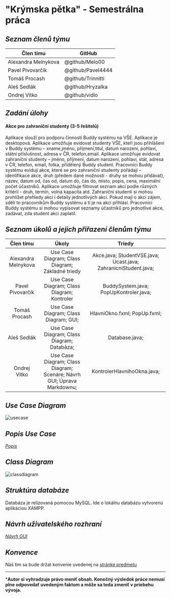 # **"Krýmska pětka"** - Semestrálna práca

## *Seznam členů týmu*


Člen tímu | GitHub
--- | ---
Alexandra Melnykova | @github/Melo00
Pavel Pivovarčík | @github/Pavel4444
Tomáš Procash | @github/Trinnitti
Aleš Sedlák | @github/Hryzalka
Ondrej Vitko | @github/vidlo

## *Zadání úlohy*
#### Akce pro zahraniční studenty (3-5 řešitelů)

Aplikace slouží pro podporu činnosti Buddy systému na VŠE.
Aplikace je desktopová. Aplikace umožňuje evidovat studenty VŠE,
kteří jsou přihlášeni v Buddy systému – xname,jméno, příjmení,titul,
datum narození, pohlaví, státní příslušnost, adresa v ČR, telefon,email.
Aplikace umožňuje evidovat zahraniční studenty – jméno, příjmení,
datum narození, pohlaví, stát, adresa v ČR, telefon, email, fotka,
přidělený Buddy student. Pracovníci Buddy systému evidují akce,
které se pro zahraniční studenty pořádají – identifikace akce,
druh (předem dané možnosti - druhy se mohou přidávat), název,
datum od, čas od, datum do, čas do, místo, popis, cena,
maximální počet účastníků. Aplikace umožňuje filtrovat seznam
akcí podle různých kritérií - druh, termín, volná kapacita atd.
Zahraniční studenti si mohou prohlížet přehledy akcí i detaily
jednotlivých akcí. Pokud mají o akci zájem, sdělí to pracovníkům
Buddy systému a ti je na akci přihlásí. Pracovníci Buddy systému
si mohou vypisovat seznamy účastníků pro jednotlivé akce, zadávat,
zda student akci zaplatil.

## *Seznam úkolů a jejich přiřazení členům týmu*

Člen tímu | Úkoly | Triedy
:---: | :---: | :---:
Alexandra Melnykova | Use Case Diagram; Class Diagram; Základné triedy | Akce.java; StudentVSE.java; Ucast.java; ZahranicniStudent.java;
Pavel Pivovarčík | Use Case Diagram; Class Diagram; Kontroler | BuddySystem.java; PopUpKontroler.java;
Tomáš Procash | Use Case Diagram; Class Diagram; GUI; | HlavniOkno.fxml; PopUp.fxml;
Aleš Sedlák | Use Case Diagram; Class Diagram; Databáza; | Database.java;
Ondrej Vitko | Use Case Diagram; Class Diagram; Scenáre; Návrh GUI; Úprava Markdownu; | KontrolerHlavnihoOkna.java;

## *Use Case Diagram*
![usecase](https://raw.githubusercontent.com/vidlo/Buddy/dev_vidlo/Buddy/Zadanie/Obr%C3%A1zky/usecase.PNG)

## *Popis Use Case*
*[Popis](Scenáre.md)*

## *Class Diagram*
![classdiagram](https://raw.githubusercontent.com/vidlo/Buddy/dev_vidlo/Buddy/Zadanie/Obr%C3%A1zky/classdiagram.PNG)

## *Struktúra databáze*
Databáza je relizovaná pomocou MySQL. Ide o lokálnu databázu vytvorenú aplikáciou XAMPP.

## *Návrh uživatelského rozhraní*
*[Návrh GUI](gui.md)*

## *Konvence*
Náš tím sa bude držat konvenie uvedenej na [stránke predmetu](https://java.vse.cz/4it101/Konvence)

___

***Autor si vyhradzuje právo meniť obsah. Konečný výsledok práce 
nemusí plne odpovedať uvedeným faktom a môže sa teda zmeniť v priebehu vývoja.**